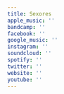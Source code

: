 ```yaml
---
title: Sexores
apple_music: ''
bandcamp: ''
facebook: ''
google_music: ''
instagram: ''
soundcloud: ''
spotify: ''
twitter: ''
website: ''
youtube: ''
---
```

